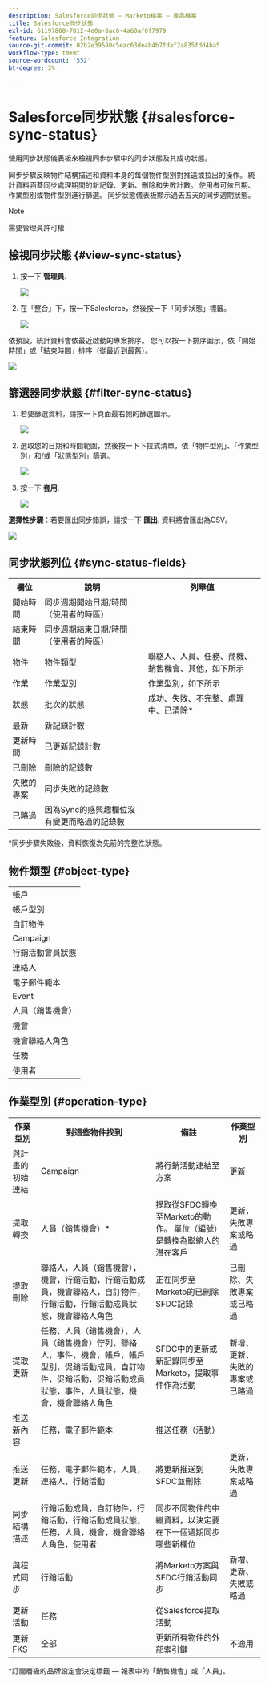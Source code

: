 ```yaml
---
description: Salesforce同步狀態 — Marketo檔案 — 產品檔案
title: Salesforce同步狀態
exl-id: 61197808-7812-4e0a-8ac6-4a60af0f7979
feature: Salesforce Integration
source-git-commit: 02b2e39580c5eac63de4b4b7fdaf2a835fdd4ba5
workflow-type: tm+mt
source-wordcount: '552'
ht-degree: 3%

---
```


# Salesforce同步狀態 {#salesforce-sync-status}

使用同步狀態儀表板來檢視同步步驟中的同步狀態及其成功狀態。

同步步驟反映物件結構描述和資料本身的每個物件型別對推送或拉出的操作。 統計資料涵蓋同步處理期間的新記錄、更新、刪除和失敗計數。 使用者可依日期、作業型別或物件型別進行篩選。 同步狀態儀表板顯示過去五天的同步週期狀態。

>[!NOTE]
>
>需要管理員許可權

## 檢視同步狀態 {#view-sync-status}

1. 按一下 **管理員**.

   ![](assets/salesforce-sync-status-1.png)

1. 在「整合」下，按一下Salesforce，然後按一下「同步狀態」標籤。

   ![](assets/salesforce-sync-status-2.png)

依預設，統計資料會依最近啟動的專案排序。 您可以按一下排序圖示，依「開始時間」或「結束時間」排序（從最近到最舊）。

![](assets/salesforce-sync-status-3.png)

## 篩選器同步狀態 {#filter-sync-status}

1. 若要篩選資料，請按一下頁面最右側的篩選圖示。

   ![](assets/salesforce-sync-status-4.png)

1. 選取您的日期和時間範圍，然後按一下下拉式清單，依「物件型別」、「作業型別」和/或「狀態型別」篩選。

   ![](assets/salesforce-sync-status-5.png)

1. 按一下 **套用**.

   ![](assets/salesforce-sync-status-6.png)

**選擇性步驟**：若要匯出同步錯誤，請按一下 **匯出**. 資料將會匯出為CSV。

![](assets/salesforce-sync-status-7.png)

## 同步狀態列位 {#sync-status-fields}

<table> 
 <colgroup> 
  <col> 
  <col> 
  <col> 
 </colgroup> 
 <tbody> 
  <tr> 
   <th>欄位</th> 
   <th>說明</th> 
   <th>列舉值</th> 
  </tr> 
  <tr> 
   <td colspan="1">開始時間</td> 
   <td colspan="1">同步週期開始日期/時間（使用者的時區）</td> 
   <td colspan="1"></td> 
  </tr>  
  <tr> 
   <td colspan="1">結束時間</td> 
   <td colspan="1">同步週期結束日期/時間（使用者的時區）</td> 
   <td colspan="1"></td> 
  </tr> 
  <tr> 
   <td colspan="1">物件</td> 
   <td colspan="1">物件類型</td> 
   <td colspan="1">聯絡人、人員、任務、商機、銷售機會、其他，如下所示</td> 
  </tr>  
  <tr> 
   <td colspan="1">作業</td> 
   <td colspan="1">作業型別</td> 
   <td colspan="1">作業型別，如下所示</td> 
  </tr>  
  <tr> 
   <td colspan="1">狀態</td> 
   <td colspan="1">批次的狀態</td> 
   <td colspan="1">成功、失敗、不完整、處理中、已清除*</td> 
  </tr>
  <tr> 
   <td colspan="1">最新</td> 
   <td colspan="1">新記錄計數</td> 
   <td colspan="1"></td> 
  </tr>  
  <tr> 
   <td colspan="1">更新時間</td> 
   <td colspan="1">已更新記錄計數</td> 
   <td colspan="1"></td> 
  </tr>  
  <tr> 
   <td colspan="1">已刪除</td> 
   <td colspan="1">刪除的記錄數</td> 
   <td colspan="1"></td> 
  </tr> 
  <tr> 
   <td colspan="1">失敗的專案</td> 
   <td colspan="1">同步失敗的記錄數</td> 
   <td colspan="1"><br></td> 
  </tr>  
  <tr> 
   <td colspan="1">已略過</td> 
   <td colspan="1">因為Sync的感興趣欄位沒有變更而略過的記錄數</td> 
   <td colspan="1"></td> 
  </tr>  
 </tbody> 
</table>

&#42;同步步驟失敗後，資料恢復為先前的完整性狀態。

## 物件類型 {#object-type}

<table> 
 <colgroup> 
  <col> 
 </colgroup> 
 <tbody> 
  <tr> 
   <td colspan="1">帳戶</td> 
  </tr>  
  <tr> 
   <td colspan="1">帳戶型別</td> 
  </tr> 
  <tr> 
   <td colspan="1">自訂物件</td> 
  </tr>  
  <tr> 
   <td colspan="1">Campaign</td> 
  </tr>  
  <tr> 
   <td colspan="1">行銷活動會員狀態</td> 
  </tr>
  <tr> 
   <td colspan="1">連絡人</td> 
  </tr>  
  <tr> 
   <td colspan="1">電子郵件範本</td> 
  </tr>  
  <tr> 
   <td colspan="1">Event</td> 
  </tr> 
  <tr> 
   <td colspan="1">人員（銷售機會）</td> 
  </tr>  
  <tr> 
   <td colspan="1">機會</td> 
  </tr>  
  <tr> 
   <td colspan="1">機會聯絡人角色</td> 
  </tr>  
  <tr> 
   <td colspan="1">任務</td> 
  </tr>  
  <tr> 
   <td colspan="1">使用者</td> 
  </tr>  
 </tbody> 
</table>

## 作業型別 {#operation-type}

<table> 
 <colgroup> 
  <col> 
  <col> 
  <col>
  <col> 
 </colgroup> 
 <tbody> 
  <tr> 
   <th>作業型別</th> 
   <th>對這些物件找到</th> 
   <th>備註</th> 
   <th>作業型別</th>
  </tr> 
  <tr> 
   <td colspan="1">與計畫的初始連結</td> 
   <td colspan="1">Campaign</td> 
   <td colspan="1">將行銷活動連結至方案</td> 
   <td colspan="1">更新</td>
  </tr>  
  <tr> 
   <td colspan="1">提取轉換</td> 
   <td colspan="1">人員（銷售機會）*</td> 
   <td colspan="1">提取從SFDC轉換至Marketo的動作。 單位（編號）是轉換為聯絡人的潛在客戶</td> 
   <td colspan="1">更新，失敗專案或略過</td>
  </tr> 
  <tr> 
   <td colspan="1">提取刪除</td> 
   <td colspan="1">聯絡人，人員（銷售機會），機會，行銷活動，行銷活動成員，機會聯絡人，自訂物件，行銷活動，行銷活動成員狀態，機會聯絡人角色</td> 
   <td colspan="1">正在同步至Marketo的已刪除SFDC記錄</td> 
   <td colspan="1">已刪除、失敗專案或已略過</td>
  </tr>  
  <tr> 
   <td colspan="1">提取更新</td> 
   <td colspan="1">任務，人員（銷售機會），人員（銷售機會）佇列，聯絡人，事件，機會，帳戶，帳戶型別，促銷活動成員，自訂物件，促銷活動，促銷活動成員狀態，事件，人員狀態，機會，機會聯絡人角色</td> 
   <td colspan="1">SFDC中的更新或新記錄同步至Marketo，提取事件作為活動</td> 
   <td colspan="1">新增、更新、失敗的專案或已略過</td>
  </tr>  
  <tr> 
   <td colspan="1">推送新內容</td> 
   <td colspan="1">任務，電子郵件範本</td> 
   <td colspan="1">推送任務（活動）</td> 
   <td colspan="1"></td>
  </tr>
  <tr> 
   <td colspan="1">推送更新</td> 
   <td colspan="1">任務，電子郵件範本，人員，連絡人，行銷活動</td> 
   <td colspan="1">將更新推送到SFDC並刪除</td> 
   <td colspan="1">更新，失敗專案或略過</td>
  </tr>  
  <tr> 
   <td colspan="1">同步結構描述</td> 
   <td colspan="1">行銷活動成員，自訂物件，行銷活動，行銷活動成員狀態，任務，人員，機會，機會聯絡人角色，使用者</td> 
   <td colspan="1">同步不同物件的中繼資料，以決定要在下一個週期同步哪些新欄位</td> 
   <td colspan="1"></td>
  </tr>  
  <tr> 
   <td colspan="1">與程式同步</td> 
   <td colspan="1">行銷活動</td> 
   <td colspan="1">將Marketo方案與SFDC行銷活動同步</td> 
   <td colspan="1">新增、更新、失敗或略過</td>
  </tr> 
  <tr> 
   <td colspan="1">更新活動</td> 
   <td colspan="1">任務</td> 
   <td colspan="1">從Salesforce提取活動</td> 
   <td colspan="1"></td>
  </tr>  
  <tr> 
   <td colspan="1">更新FKS</td> 
   <td colspan="1">全部</td> 
   <td colspan="1">更新所有物件的外部索引鍵</td> 
   <td colspan="1">不適用</td>
  </tr>  
 </tbody> 
</table>

&#42;訂閱層級的品牌設定會決定標籤 — 報表中的「銷售機會」或「人員」。
